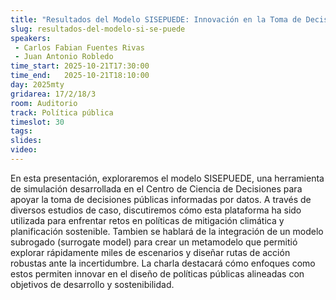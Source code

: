 ```yaml
---
title: "Resultados del Modelo SISEPUEDE: Innovación en la Toma de Decisiones Basada en Datos"
slug: resultados-del-modelo-si-se-puede
speakers:
 - Carlos Fabian Fuentes Rivas
 - Juan Antonio Robledo
time_start: 2025-10-21T17:30:00
time_end:   2025-10-21T18:10:00
day: 2025mty
gridarea: 17/2/18/3
room: Auditorio
track: Política pública
timeslot: 30
tags:
slides: 
video: 
---
```


En esta presentación, exploraremos el modelo SISEPUEDE, una herramienta de simulación desarrollada en el Centro de Ciencia de Decisiones para apoyar la toma de decisiones públicas informadas por datos. A través de diversos estudios de caso, discutiremos cómo esta plataforma ha sido utilizada para enfrentar retos en políticas de mitigación climática y planificación sostenible. Tambien se hablará de la integración de un modelo subrogado (surrogate model) para crear un metamodelo que permitió explorar rápidamente miles de escenarios y diseñar rutas de acción robustas ante la incertidumbre. La charla destacará cómo enfoques como estos permiten innovar en el diseño de políticas públicas alineadas con objetivos de desarrollo y sostenibilidad.


